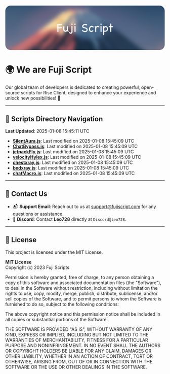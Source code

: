 ![Banner](.github/b.webp)

# 🌍 **We are Fuji Script**

Our global team of developers is dedicated to creating powerful, open-source scripts for Rise Client, designed to enhance your experience and unlock new possibilities! 🌟

---
<!-- SCRIPTS_NAVIGATION_START -->
## 📂 **Scripts Directory Navigation**

**Last Updated**: 2025-01-08 15:45:11 UTC

- **[SilentAura.js](scripts/SilentAura.js)**: Last modified on 2025-01-08 15:45:09 UTC
- **[ChatBypass.js](scripts/ChatBypass.js)**: Last modified on 2025-01-08 15:45:09 UTC
- **[jetpackFly.js](scripts/jetpackFly.js)**: Last modified on 2025-01-08 15:45:09 UTC
- **[velocityHylex.js](scripts/velocityHylex.js)**: Last modified on 2025-01-08 15:45:09 UTC
- **[chestxray.js](scripts/chestxray.js)**: Last modified on 2025-01-08 15:45:09 UTC
- **[bedxray.js](scripts/bedxray.js)**: Last modified on 2025-01-08 15:45:09 UTC
- **[chatMacro.js](scripts/chatMacro.js)**: Last modified on 2025-01-08 15:45:09 UTC

<!-- SCRIPTS_NAVIGATION_END -->

---

## 💬 **Contact Us**  
- 📬 **Support Email**: Reach out to us at [support@fujiscript.com](mailto:support@fujiscript.com) for any questions or assistance.  
- 💬 **Discord**: Contact **Leo728** directly at `Discord@leo728`.

---

## 📜 **License**

This project is licensed under the MIT License.  

**MIT License**  
Copyright (c) 2023 Fuji Scripts  

Permission is hereby granted, free of charge, to any person obtaining a copy of this software and associated documentation files (the "Software"), to deal in the Software without restriction, including without limitation the rights to use, copy, modify, merge, publish, distribute, sublicense, and/or sell copies of the Software, and to permit persons to whom the Software is furnished to do so, subject to the following conditions:  

The above copyright notice and this permission notice shall be included in all copies or substantial portions of the Software.  

THE SOFTWARE IS PROVIDED "AS IS", WITHOUT WARRANTY OF ANY KIND, EXPRESS OR IMPLIED, INCLUDING BUT NOT LIMITED TO THE WARRANTIES OF MERCHANTABILITY, FITNESS FOR A PARTICULAR PURPOSE AND NONINFRINGEMENT. IN NO EVENT SHALL THE AUTHORS OR COPYRIGHT HOLDERS BE LIABLE FOR ANY CLAIM, DAMAGES OR OTHER LIABILITY, WHETHER IN AN ACTION OF CONTRACT, TORT OR OTHERWISE, ARISING FROM, OUT OF OR IN CONNECTION WITH THE SOFTWARE OR THE USE OR OTHER DEALINGS IN THE SOFTWARE.  
